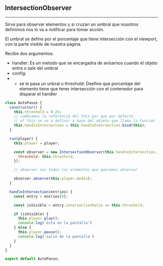 
## IntersectionObserver
***


Sirve para observar elementos y si cruzan un umbral que nosotros definimos nos lo va a notificar para tomar acción.

El umbral se define por el porcentaje que tiene intersección con el viewport, con la parte visible de nuestra página.

Recibe dos argumentos:

- handler:  Es un metodo que se encargadra de avisarnos cuando el objeto entra o sale del umbral
- config:
- -  se le pasa un unbral o threshold: Deefine que porcentaje del elemento tiene que tener intersección con el contenedor para disparar el handler

```javascript
class AutoPause {
  constructor() {
    this.threshold = 0.25;
    // cambiamos la referencia del this por que por defecto
    // el this se va a definir a base del objeto que llama la función
    this.handleIntersection = this.handleIntersection.bind(this);
  }

  run(player) {
    this.player = player;

    const observer = new IntersectionObserver(this.handleIntersection, {
      threshold: this.threshold,
    });

    // observer son todos los elementos que queremos observar

    observer.observe(this.player.media);
  }

  handleIntersection(entries) {
    const entry = entries[0];

    const isVisible = entry.intersectionRatio >= this.threshold;

    if (isVisible) {
      this.player.play();
      console.log('esta en la pantalla')
    } else {
      this.player.pause();
      console.log('salio de la pantalla')
    }
  }
}

export default AutoPause;
```


